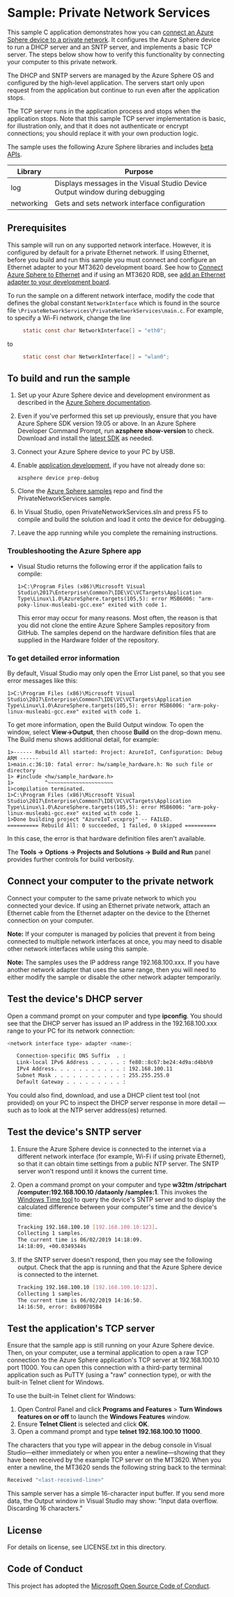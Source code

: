 # Sample: Private Network Services

This sample C application demonstrates how you can [connect an Azure Sphere device to a private network](https://docs.microsoft.com/azure-sphere/network/connect-private-network). It configures the Azure Sphere device to run a DHCP server and an SNTP server, and implements a basic TCP server. The steps below show how to verify this functionality by connecting your computer to this private network.

The DHCP and SNTP servers are managed by the Azure Sphere OS and configured by the high-level application. The servers start only upon request from the application but continue to run even after the application stops.

The TCP server runs in the application process and stops when the application stops. Note that this sample TCP server implementation is basic, for illustration only, and that it does not authenticate or encrypt connections; you should replace it with your own production logic.

The sample uses the following Azure Sphere libraries and includes [beta APIs](https://docs.microsoft.com/azure-sphere/app-development/use-beta).

|Library   |Purpose  |
|---------|---------|
|log     |  Displays messages in the Visual Studio Device Output window during debugging  |
|networking    | Gets and sets network interface configuration |


## Prerequisites

 This sample will run on any supported network interface. However, it is configured by default for a private Ethernet network. If using Ethernet, before you build and run this sample you must connect and configure an Ethernet adapter to your MT3620 development board. See how to [Connect Azure Sphere to Ethernet](https://docs.microsoft.com/en-us/azure-sphere/network/connect-private-network) and if using an MT3620 RDB, see [add an Ethernet adapter to your development board](../../Hardware/mt3620_rdb/EthernetWiring.md).

To run the sample on a different network interface, modify the code that defines the global constant ``NetworkInterface`` which is found in the source file ``\PrivateNetworkServices\PrivateNetworkServices\main.c``. For example, to specify a Wi-Fi network, change the line
```c
     static const char NetworkInterface[] = "eth0"; 
```
to
```c
     static const char NetworkInterface[] = "wlan0";
```

## To build and run the sample

1. Set up your Azure Sphere device and development environment as described in the [Azure Sphere documentation](https://docs.microsoft.com/azure-sphere/install/install).
1. Even if you've performed this set up previously, ensure that you have Azure Sphere SDK version 19.05 or above. In an Azure Sphere Developer Command Prompt, run **azsphere show-version** to check. Download and install the [latest SDK](https://aka.ms/AzureSphereSDKDownload) as needed.
1. Connect your Azure Sphere device to your PC by USB.
1. Enable [application development](https://docs.microsoft.com/azure-sphere/quickstarts/qs-blink-application#prepare-your-device-for-development-and-debugging), if you have not already done so:

   `azsphere device prep-debug`
1. Clone the [Azure Sphere samples](https://github.com/Azure/azure-sphere-samples) repo and find the PrivateNetworkServices  sample.
1. In Visual Studio, open PrivateNetworkServices.sln and press F5 to compile and build the solution and load it onto the device for debugging.
1. Leave the app running while you complete the remaining instructions.

### Troubleshooting the Azure Sphere app

- Visual Studio returns the following error if the application fails to compile:

   `1>C:\Program Files (x86)\Microsoft Visual Studio\2017\Enterprise\Common7\IDE\VC\VCTargets\Application Type\Linux\1.0\AzureSphere.targets(105,5): error MSB6006: "arm-poky-linux-musleabi-gcc.exe" exited with code 1.`

   This error may occur for many reasons. Most often, the reason is that you did not clone the entire Azure Sphere Samples repository from GitHub. The samples depend on the hardware definition files that are supplied in the Hardware folder of the repository.

### To get detailed error information

By default, Visual Studio may only open the Error List panel, so that you see error messages like this:

`1>C:\Program Files (x86)\Microsoft Visual Studio\2017\Enterprise\Common7\IDE\VC\VCTargets\Application Type\Linux\1.0\AzureSphere.targets(105,5): error MSB6006: "arm-poky-linux-musleabi-gcc.exe" exited with code 1.`

To get more information, open the Build Output window. To open the window, select **View->Output**, then choose **Build** on the drop-down menu. The Build menu shows additional detail, for example:

```
1>------ Rebuild All started: Project: AzureIoT, Configuration: Debug ARM ------
1>main.c:36:10: fatal error: hw/sample_hardware.h: No such file or directory
1> #include <hw/sample_hardware.h>
1>          ^~~~~~~~~~~~~~~~~~~~~~
1>compilation terminated.
1>C:\Program Files (x86)\Microsoft Visual Studio\2017\Enterprise\Common7\IDE\VC\VCTargets\Application Type\Linux\1.0\AzureSphere.targets(105,5): error MSB6006: "arm-poky-linux-musleabi-gcc.exe" exited with code 1.
1>Done building project "AzureIoT.vcxproj" -- FAILED.
========== Rebuild All: 0 succeeded, 1 failed, 0 skipped ==========
```

In this case, the error is that hardware definition files aren't available.

The **Tools -> Options -> Projects and Solutions -> Build and Run** panel provides further controls for build verbosity.

## Connect your computer to the private network
Connect your computer to the same private network to which you connected your device. If using an Ethernet private network, attach an Ethernet cable from the Ethernet adapter on the device to the Ethernet connection on your computer.


**Note:** If your computer is managed by policies that prevent it from being connected to multiple network interfaces at once, you may need to disable other network interfaces while using this sample.

**Note:** The samples uses the IP address range 192.168.100.xxx. If you have another network adapter that uses the same range, then you will need to either modify the sample or disable the other network adapter temporarily.

## Test the device's DHCP server

Open a command prompt on your computer and type **ipconfig**. You should see that the DHCP server has issued an IP address in the 192.168.100.xxx range to your PC for its network connection:

```sh
<network interface type> adapter <name>:

   Connection-specific DNS Suffix  . :
   Link-local IPv6 Address . . . . . : fe80::8c67:be24:4d9a:d4bb%9
   IPv4 Address. . . . . . . . . . . : 192.168.100.11
   Subnet Mask . . . . . . . . . . . : 255.255.255.0
   Default Gateway . . . . . . . . . :
```

You could also find, download, and use a DHCP client test tool (not provided) on your PC to inspect the DHCP server response in more detail &mdash; such as to look at the NTP server address(es) returned.

## Test the device's SNTP server

1. Ensure the Azure Sphere device is connected to the internet via a different network interface (for example, Wi-Fi if using private Ethernet), so that it can obtain time settings from a public NTP server. The SNTP server won't respond until it knows the current time.
1. Open a command prompt on your computer and type **w32tm /stripchart /computer:192.168.100.10 /dataonly /samples:1**. This invokes the [Windows Time tool](https://docs.microsoft.com/windows-server/networking/windows-time-service/windows-time-service-tools-and-settings) to query the device's SNTP server and to display the calculated difference between your computer's time and the device's time:
   ```sh
   Tracking 192.168.100.10 [192.168.100.10:123].
   Collecting 1 samples.
   The current time is 06/02/2019 14:18:09.
   14:18:09, +00.0349344s
   ```

1. If the SNTP server doesn't respond, then you may see the following output. Check that the app is running and that the Azure Sphere device is connected to the internet.
   ```sh
   Tracking 192.168.100.10 [192.168.100.10:123].
   Collecting 1 samples.
   The current time is 06/02/2019 14:16:50.
   14:16:50, error: 0x800705B4
   ```

## Test the application's TCP server

Ensure that the sample app is still running on your Azure Sphere device. Then, on your computer, use a terminal application to open a raw TCP connection to the Azure Sphere application's TCP server at 192.168.100.10 port 11000. You can open this connection with a third-party terminal application such as PuTTY (using a "raw" connection type), or with the built-in Telnet client for Windows.

To use the built-in Telnet client for Windows:

1. Open Control Panel and click **Programs and Features** > **Turn Windows features on or off** to launch the **Windows Features** window.
1. Ensure **Telnet Client** is selected and click **OK**.
1. Open a command prompt and type **telnet 192.168.100.10 11000**.

The characters that you type will appear in the debug console in Visual Studio&mdash;either immediately or when you enter a newline&mdash;showing that they have been received by the example TCP server on the MT3620. When you enter a newline, the MT3620 sends the following string back to the terminal:

   ```sh
   Received "<last-received-line>"
   ```

This sample server has a simple 16-character input buffer. If you send more data, the Output window in Visual Studio may show: "Input data overflow. Discarding 16 characters." 


## License
For details on license, see LICENSE.txt in this directory.

## Code of Conduct
This project has adopted the [Microsoft Open Source Code of Conduct](https://opensource.microsoft.com/codeofconduct/).